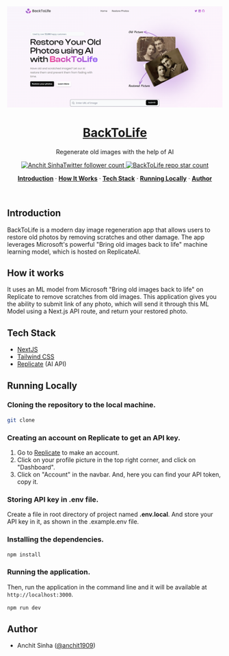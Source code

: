 <a href="https://back-to-life-old-image-regeneration.vercel.app/">
  <img alt="BackToLife – Regenerate old images" src="/public/screenshot.png">
  <h1 align="center">BackToLife</h1>
</a>

<p align="center">
  Regenerate old images with the help of AI
</p>

<p align="center">
  <a href="https://twitter.com/anchit1909">
    <img src="https://img.shields.io/twitter/follow/anchit1909?style=flat&label=anchit1909&logo=twitter&color=0bf&logoColor=fff" alt="Anchit SinhaTwitter follower count" />
  </a>
  <a href="https://github.com/Anchit1909/BackToLife-Old-Image-Regeneration">
    <img src="https://img.shields.io/github/stars/Anchit1909/BackToLife-Old-Image-Regeneration?label=Anchit1909%2FBackToLife" alt="BackToLife repo star count" />
  </a>
</p>

<p align="center">
  <a href="#introduction"><strong>Introduction</strong></a> ·
  <a href="#how-it-works"><strong>How It Works</strong></a> ·
  <a href="#tech-stack"><strong>Tech Stack</strong></a> ·
  <a href="#running-locally"><strong>Running Locally</strong></a> ·
  <a href="#author"><strong>Author</strong></a>
</p>
<br/>

## Introduction

BackToLife is a modern day image regeneration app that allows users to restore old photos by removing scratches and other damage. The app leverages Microsoft's powerful "Bring old images back to life" machine learning model, which is hosted on ReplicateAI.

## How it works

It uses an ML model from Microsoft "Bring old images back to life" on Replicate to remove scratches from old images. This application gives you the ability to submit link of any photo, which will send it through this ML Model using a Next.js API route, and return your restored photo.

## Tech Stack

- [NextJS](https://nextjs.org/)
- [Tailwind CSS](https://tailwindcss.com/)
- [Replicate](https://replicate.com) (AI API)

## Running Locally

### Cloning the repository to the local machine.

```bash
git clone
```

### Creating an account on Replicate to get an API key.

1. Go to [Replicate](https://replicate.com/) to make an account.
2. Click on your profile picture in the top right corner, and click on "Dashboard".
3. Click on "Account" in the navbar. And, here you can find your API token, copy it.

### Storing API key in .env file.

Create a file in root directory of project named **.env.local**. And store your API key in it, as shown in the .example.env file.

### Installing the dependencies.

```bash
npm install
```

### Running the application.

Then, run the application in the command line and it will be available at `http://localhost:3000`.

```bash
npm run dev
```

## Author

- Anchit Sinha ([@anchit1909](https://twitter.com/anchit1909))
